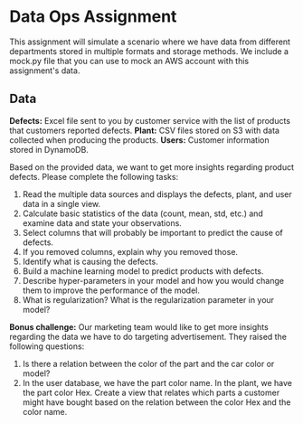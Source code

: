 # Data Ops Assignment

This assignment will simulate a scenario where we have data from different departments stored in multiple formats and storage methods.
We include a mock.py file that you can use to mock an AWS account with this assignment's data.

## Data

**Defects:**
Excel file sent to you by customer service with the list of products that customers reported defects.
**Plant:**
CSV files stored on S3 with data collected when producing the products.
**Users:**
Customer information stored in DynamoDB.

Based on the provided data, we want to get more insights regarding product defects.
Please complete the following tasks:

1. Read the multiple data sources and displays the defects, plant, and user data in a single view.
2. Calculate basic statistics of the data (count, mean, std, etc.) and examine data and state your observations.
3. Select columns that will probably be important to predict the cause of defects.
4. If you removed columns, explain why you removed those.
5. Identify what is causing the defects.
6. Build a machine learning model to predict products with defects.
7. Describe hyper-parameters in your model and how you would change them to improve the performance of the model.
8. What is regularization? What is the regularization parameter in your model?

**Bonus challenge:**
Our marketing team would like to get more insights regarding the data we have to do targeting advertisement.
They raised the following questions:

1. Is there a relation between the color of the part and the car color or model?
2. In the user database, we have the part color name. In the plant, we have the part color Hex. Create a view that relates which parts a customer might have bought based on the relation between the color Hex and the color name.